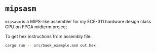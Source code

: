 #  `mipsasm`

`mipsasm` is a MIPS-like assembler for my ECE-311 hardware design class CPU
on FPGA midterm project

To get hex instructions from assembly file:
```bash
cargo run -- src/book_example.asm out.hex
```
